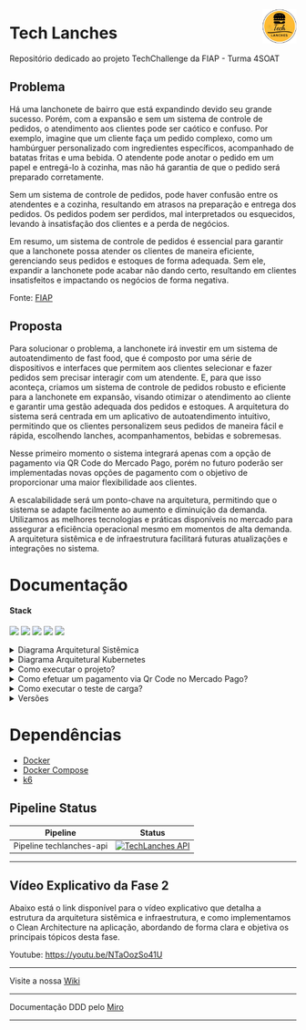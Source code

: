 <p dir="auto"><img src="https://github.com/g12-4soat/tech-lanches/blob/main/src/TechLanches/Adapter/Driver/TechLanches.Adapter.API/wwwroot/SwaggerUI/images/android-chrome-192x192.png" alt="TECHLANCHES" title="TECHLANCHES" align="right" height="60" style="max-width: 100%;"></p>

# Tech Lanches

Repositório dedicado ao projeto TechChallenge da FIAP - Turma 4SOAT

## Problema

Há uma lanchonete de bairro que está expandindo devido seu grande sucesso. Porém, com a expansão e sem um sistema de controle de pedidos, o atendimento aos clientes pode ser caótico e confuso. Por exemplo, imagine que um cliente faça um pedido complexo, como um hambúrguer personalizado com ingredientes específicos, acompanhado de batatas fritas e uma bebida. O atendente pode anotar o pedido em um papel e entregá-lo à cozinha, mas não há garantia de que o pedido será preparado corretamente.

Sem um sistema de controle de pedidos, pode haver confusão entre os atendentes e a cozinha, resultando em atrasos na preparação e entrega dos pedidos. Os pedidos podem ser perdidos, mal interpretados ou esquecidos, levando à insatisfação dos clientes e a perda de negócios.

Em resumo, um sistema de controle de pedidos é essencial para garantir que a lanchonete possa atender os clientes de maneira eficiente, gerenciando seus pedidos e estoques de forma adequada. Sem ele, expandir a lanchonete pode acabar não dando certo, resultando em clientes insatisfeitos e impactando os negócios de forma negativa.

<p dir="auto">Fonte: <a href="https://www.fiap.com.br/" rel="nofollow">FIAP</a></p>

## Proposta

Para solucionar o problema, a lanchonete irá investir em um sistema de autoatendimento de fast food, que é composto por uma série de dispositivos e interfaces que permitem aos clientes selecionar e fazer pedidos sem precisar interagir com um atendente. E, para que isso aconteça, criamos um sistema de controle de pedidos robusto e eficiente para a lanchonete em expansão, visando otimizar o atendimento ao cliente e garantir uma gestão adequada dos pedidos e estoques. A arquitetura do sistema será centrada em um aplicativo de autoatendimento intuitivo, permitindo que os clientes personalizem seus pedidos de maneira fácil e rápida, escolhendo lanches, acompanhamentos, bebidas e sobremesas.

Nesse primeiro momento o sistema integrará apenas com a opção de pagamento via QR Code do Mercado Pago, porém no futuro poderão ser implementadas novas opções de pagamento com o objetivo de proporcionar uma maior flexibilidade aos clientes. 

A escalabilidade será um ponto-chave na arquitetura, permitindo que o sistema se adapte facilmente ao aumento e diminuição da demanda. Utilizamos as melhores tecnologias e práticas disponíveis no mercado para assegurar a eficiência operacional mesmo em momentos de alta demanda. A arquitetura sistêmica e de infraestrutura facilitará futuras atualizações e integrações no sistema.

# Documentação

<h4 tabindex="-1" dir="auto" data-react-autofocus="true">Stack</h4>

<p>
  <a target="_blank" rel="noopener noreferrer nofollow" href="https://camo.githubusercontent.com/ffd9b9f100120fd49ebdbe8064adec834a0927f7be93551d12804c85fb92a298/68747470733a2f2f696d672e736869656c64732e696f2f62616467652f432532332d3233393132303f7374796c653d666f722d7468652d6261646765266c6f676f3d637368617270266c6f676f436f6c6f723d7768697465"><img src="https://camo.githubusercontent.com/ffd9b9f100120fd49ebdbe8064adec834a0927f7be93551d12804c85fb92a298/68747470733a2f2f696d672e736869656c64732e696f2f62616467652f432532332d3233393132303f7374796c653d666f722d7468652d6261646765266c6f676f3d637368617270266c6f676f436f6c6f723d7768697465" data-canonical-src="https://img.shields.io/badge/CSHARP-6A5ACD.svg?style=for-the-badge&amp;logo=csharp&amp;logoColor=white" style="max-width: 100%;"></a>
  <a target="_blank" rel="noopener noreferrer nofollow" href="https://camo.githubusercontent.com/71ae40a5c68bd66e1cb3813f84a5b71dd3c270c8f2506143d33be1c23f0b0783/68747470733a2f2f696d672e736869656c64732e696f2f62616467652f2e4e45542d3531324244343f7374796c653d666f722d7468652d6261646765266c6f676f3d646f746e6574266c6f676f436f6c6f723d7768697465"><img src="https://camo.githubusercontent.com/71ae40a5c68bd66e1cb3813f84a5b71dd3c270c8f2506143d33be1c23f0b0783/68747470733a2f2f696d672e736869656c64732e696f2f62616467652f2e4e45542d3531324244343f7374796c653d666f722d7468652d6261646765266c6f676f3d646f746e6574266c6f676f436f6c6f723d7768697465" data-canonical-src="https://img.shields.io/badge/.NET-512BD4?style=for-the-badge&amp;logo=dotnet&amp;logoColor=white" style="max-width: 100%;"></a>
  <a target="_blank" rel="noopener noreferrer nofollow" href="https://camo.githubusercontent.com/962d06ebd5fabc44e392464f770a47947bae95440f3de3a7dbc3701c0b0c089e/68747470733a2f2f696d672e736869656c64732e696f2f62616467652f4d6963726f736f667425323053514c2532305365727665722d4343323932373f7374796c653d666f722d7468652d6261646765266c6f676f3d6d6963726f736f667425323073716c253230736572766572266c6f676f436f6c6f723d7768697465"><img src="https://camo.githubusercontent.com/962d06ebd5fabc44e392464f770a47947bae95440f3de3a7dbc3701c0b0c089e/68747470733a2f2f696d672e736869656c64732e696f2f62616467652f4d6963726f736f667425323053514c2532305365727665722d4343323932373f7374796c653d666f722d7468652d6261646765266c6f676f3d6d6963726f736f667425323073716c253230736572766572266c6f676f436f6c6f723d7768697465" data-canonical-src="https://img.shields.io/badge/Microsoft%20SQL%20Server-CC2927?style=for-the-badge&amp;logo=microsoft%20sql%20server&amp;logoColor=white" style="max-width: 100%;"></a>
  <a target="_blank" rel="noopener noreferrer nofollow" href="https://camo.githubusercontent.com/bce5c9b25447afefd9c8dc63febce5936fbff659beee51466a130b41a2821a9b/68747470733a2f2f696d672e736869656c64732e696f2f62616467652f446f636b65722d3243413545303f7374796c653d666f722d7468652d6261646765266c6f676f3d646f636b6572266c6f676f436f6c6f723d7768697465"><img src="https://camo.githubusercontent.com/bce5c9b25447afefd9c8dc63febce5936fbff659beee51466a130b41a2821a9b/68747470733a2f2f696d672e736869656c64732e696f2f62616467652f446f636b65722d3243413545303f7374796c653d666f722d7468652d6261646765266c6f676f3d646f636b6572266c6f676f436f6c6f723d7768697465" data-canonical-src="https://img.shields.io/badge/Docker-2CA5E0?style=for-the-badge&amp;logo=docker&amp;logoColor=white" style="max-width: 100%;"></a>
  <a target="_blank" rel="noopener noreferrer nofollow" href="https://camo.githubusercontent.com/e342de77242cf9645ea1aefb92e0dcfa7cd2f15cdeb5b0124a19ac270d613e30/68747470733a2f2f696d672e736869656c64732e696f2f62616467652f6b756265726e657465732d3332366365352e7376673f267374796c653d666f722d7468652d6261646765266c6f676f3d6b756265726e65746573266c6f676f436f6c6f723d7768697465"><img src="https://camo.githubusercontent.com/e342de77242cf9645ea1aefb92e0dcfa7cd2f15cdeb5b0124a19ac270d613e30/68747470733a2f2f696d672e736869656c64732e696f2f62616467652f6b756265726e657465732d3332366365352e7376673f267374796c653d666f722d7468652d6261646765266c6f676f3d6b756265726e65746573266c6f676f436f6c6f723d7768697465" data-canonical-src="https://img.shields.io/badge/kubernetes-326ce5.svg?&amp;style=for-the-badge&amp;logo=kubernetes&amp;logoColor=white" style="max-width: 100%;"></a>
</p>

<details>
  <summary>Diagrama Arquitetural Sistêmica</summary>

  ## Arquitetura Sistêmica
A aplicação possuí atualmente uma estrutura monolítica que está modularizada, visando como objetivo implementar uma estrutura de micro serviços no decorrer do projeto. Utilizamos o Github para gerenciar todo o código fonte, implementando automações CI/CD através do Github Actions. Além disso, fazemos uso do DockerHub como Container Registry para gerenciar as imagens de containers do projeto. Todos os nossos serviços internos são gerenciados pelo Cluster Kubernetes, que realiza a orquestração de todos os recursos da aplicação.

- <b>API</b>: Tem como responsabilidade o recebimento e envio de requisições REST para a aplicação Tech Lanches.
- <b>Fila de Pedidos</b>: Serviço do tipo "background service" que executa e gerencia a fila de pedidos.
- <b>Application Core</b>: Responsável por implementar os principais requisitos da aplicação.
- <b>SQL Server</b>: Banco de dados relacional cujo a responsabilidade é cuidar do armazenamento de dados.
- <b>ACL Pagamento</b>: Intermediário entre a comunicação da API com o serviço externo do Mercado Pago, visando a proteção da API para que não seja impactado diretamente na aplicação caso algo no serviço seja modificado.
- <b>[Mercado Pago](https://www.mercadopago.com.br/developers/pt)</b>: Serviço externo utilizado para efetuação de pagamento dos pedidos. Para mais informações sobre a implementação clique no nome do serviço.
- <b>[NGROK](https://ngrok.com/)</b>: Utilizamos como intermediário para realizar a comunicação do Mercado Pago com a API Tech Lanches, atráves de uma URL estática que é enviada ao webhook do Mercado Pago, que após a efetivação do pagamento é enviado uma requisição para o NGrok com o status do pagamento que faz o redirecionamento para o endpoint responsável da API Tech Lanches. Para mais informações clique no nome da ferramenta.
- <b>[RABBITMQ](https://www.rabbitmq.com/)</b>: Utilizado para auxiliar a fila de pedido no controle e gerenciamento. Para mais informações clique no nome da ferramenta.

  <img src="https://github.com/g12-4soat/tech-lanches/blob/main/docs/Fase2/arquitetura-sistemica.png" style="max-width: 100%;">
  
</details>

<details>
  <summary>Diagrama Arquitetural Kubernetes</summary>

  ## Arquitetura Kubernetes (K8S)
Na arquitetura Kubernetes (K8S), utilizamos o próprio Kubernetes em conjunto com o Docker como provedor de infraestrutura, buscando explorar plenamente os recursos nativos oferecidos pelo Kubernetes. Dentro do cluster Kubernetes, estabelecemos o namespace "techlanches", designado para armazenar todos os recursos relacionados diretamente à aplicação. Adicionalmente, temos o namespace "kube-system", destinado a objetos criados pelo sistema Kubernetes. No contexto do namespace "techlanches", trabalhamos na segmentação dos componentes com base nas responsabilidades, buscando facilitar a compreensão visual da estrutura arquitetônica. Essa abordagem visa proporcionar uma organização clara e compreensível dos elementos envolvidos na aplicação.

- <b>TechLanches.API</b>: Implementamos um Deployment com replicas 1/1 para garantir a disponibilidade da aplicação durante períodos de baixa demanda. Além disso, incorporamos um serviço Load Balancer responsável pelo balanceamento de carga entre os Pods e expor a API para a internet na porta 5050 do Container. Para monitoramento, integramos Probes do tipo Liveness, que verifica a execução adequada da aplicação TechLanches e a resposta correta a todas as solicitações, assim como Readiness, que assegura que a aplicação está pronta para receber requisições. Adicionalmente, contamos com ConfigMap que nos auxilia no armazenamento de configurações, Secrets para armazenamento de dados e senhas privadas e também incluímos um HPA 1/5 para escalabilidade automática, aumentando a quantidade de instâncias em caso de utilização de memória superior a 50%. Esse processo de escalabilidade é revertido de forma proporcional à redução no uso de memória do container, garantindo alta disponibilidade e resiliência nos serviços.

- <b>TechLanches.WORKER</b>: Adotamos uma estrutura semelhante à empregada na API, exceto a ausência da implementação do serviço Load Balancer. Além disso, incorporamos um HPA 2/5 para escalabilidade automática, considerando-o como o motor da aplicação para otimizar eficiência em todo o processo do pedido.

- <b>TechLanches.SQL</b>: Optamos por implementar um StatefulSet neste contexto devido à sua adequação para lidar com bancos de dados. Isso se deve à sua característica de implementar cada réplica após a anterior estar 100% funcional, iniciando e encerrando os Pods em sequência, ao contrário do Deployment, que o faz em paralelo. O StatefulSet inclui replicas 1/1 e um serviço Load Balancer, semelhante ao contexto da API. No entanto, difere ao ser exposto para a internet na porta 1433, reservado exclusivamente para o ambiente de desenvolvimento. Por fim, incorporamos Secrets e PersistentVolumeClaim para realizar o provisionamento dinâmico de recursos, garantindo a persistência dos dados.

- <b>TechLanches.NGROK</b>: No contexto NGROK, desenvolvemos um recurso simples e semelhante ao contexto da API, porém o serviço Load Balancer NGROK, expõe para a internet na porta 4040. Desta forma não houve a necessidade de implementar os demais recursos tais como: HPA, Secrets, ConfigMaps e Probes.
A implementação do contexto NGROK surgiu da necessidade de um serviço capaz de receber o retorno de pagamentos via webhook do Mercado Pago e encaminhá-las para a API TechLanches. Dessa forma, atua como um intermediário entre o cliente TechLanches e a instituição Mercado Pago.

- <b>TechLanches.RABBITMQ</b>: Para o RABBITMQ, adotamos uma estrutura bem próxima à implementada para o SQL, com a exceção da porta exposta para a internet no Load Balancer, que é a 15672, destinada exclusivamente ao Dashboard da ferramenta. Essa escolha foi feita considerando que o RABBITMQ desempenha um papel crucial no auxílio ao Worker para controlar e gerenciar a fila de pedidos, sendo uma função fundamental para a agilidade dos processos.

- <b>TechLanches.METRICS</b>: O Metrics coleta métricas sobre os recursos do cluster, como pods e nodes, e disponibiliza essas métricas para ferramentas externas de monitoramento e análise.
  ServiceAccount (metrics-server): Tem como responsabilidade definir uma identidade que será usada pelos pods relacionados ao Metrics dentro do namespace kube-system.

  ClusterRole (system:aggregated-metrics-reader): Define regras de acesso que permitem leitura agregada de métricas, configurando permissões para acessar informações de pods e nodes do Kubernetes.

  ClusterRole (system:metrics-server): Este ClusterRole configura permissões adicionais para leitura de informações específicas, como configmaps e namespaces.

  RoleBinding (metrics-server-auth-reader): Associa a Role "extension-apiserver-authentication-reader" ao ServiceAccount "metrics-server" no namespace kube-system, tem como objetivo condecer permissões específicas para o Metrics apenas no namespace. 

  ClusterRoleBinding (system:metrics-server): Associa o ClusterRole "system:metrics-server" ao ServiceAccount "metrics-server" no namespace kube-system, tem como objetivo condecer permissões específicas para o Metricse em todo o Cluster. 

  Service (metrics-server): Esse serviço está expondo a porta 443, permitindo a comunicação externa com o Metrics.

  Deployment (metrics-server): Define um conjunto de pods chamado "metrics-server" no namespace kube-system. Os Pods contêm Probes, ServiceAccount e também Metrics e são gerenciados pelo Deployment.

  APIService (v1beta1.metrics.k8s.io): Define um recurso APIService para o Metrics, especificando a versão v1beta1 do grupo de métricas. Esse recurso permite a exposição de métricas do Kubernetes através da API.

  Em resumo, esse contexto configura e provisiona todos os recursos necessários para implementar o Metrics Server no Kubernetes, garantindo permissões adequadas e funcionalidade para coleta de métricas do cluster.

 <img src="https://github.com/g12-4soat/tech-lanches/blob/main/docs/Fase2/arquitetura-k8s.png" style="max-width: 100%;">

</details>

<details>
  <summary>Como executar o projeto?</summary>
  
## Executando o Projeto
O procedimento de inicialização do projeto é simples e leva poucos passos: 

1. Clone o repositório: _[https://github.com/g12-4soat/tech-lanches](https://github.com/g12-4soat/tech-lanches.git)_
 
1. Abra a pasta via linha de comando no diretório escolhido no **passo 1**. _Ex.: c:\> cd “c:/tech-lanches”_

## Via Kubernetes
Da raiz do repositório, entre no diretório _**./k8s**_ _(onde se encontram todos os manifestos .yaml para execução no kubernetes)_, dê um duplo clique no arquivo "apply-all.sh" ou execute o seguinte comando no terminal:

### Windows 
> PS c:\tech-lanches\k8s> sh apply-all.sh

### Unix Systems (Linux distros | MacOS)
> $ exec apply-all.sh

## Via Docker Compose

Da raiz do repositório, onde se encontra o arquivo _**docker-compose.yml**_ _(Ex.: c:/tech-lanches)_, execute o comando no terminal:
> c:\tech-lanches> docker-compose up

---
### Swagger & Redoc 
Com o projeto inicializado, você terá acesso aos links abaixo e poderá abri-los em uma aba do seu navegador:

- Swagger: [http://localhost:5050/swagger/index.html](http://localhost:5050/swagger/index.html)
- Swagger Json: [http://localhost:5050/swagger/v1/swagger.json](http://localhost:5050/swagger/v1/swagger.json)  
- Redoc: [http://localhost:5050/api-docs/index.html](http://localhost:5050/api-docs/index.html)

### Ngrok
Para acessar o Ngrok e visualizar as requisições de webhook em tempo real, basta abrir o seguinte link do seu navegador: 

- Ngrok: [http://localhost:4040](http://localhost:4040/)

### Postman 
Para importar as collections do postman, basta acessar os links a seguir:
- Collection: https://github.com/g12-4soat/techlanches-api/blob/main/docs/fase3/Tech Lanches.postman_collection.json
- Local Environment: https://github.com/g12-4soat/techlanches-api/blob/main/docs/fase3/TechLanches-Local.postman_environment.json

> Por padrão, a API está configurada para ser executada na porta 5050, como definido no [docker-compose.yml](https://github.com/g12-4soat/tech-lanches/blob/main/docker-compose.yml). Caso tenha problemas de inicialização, verifique se a porta já está sendo utilizada.
  ---
</details>

<details>
  <summary>Como efetuar um pagamento via Qr Code no Mercado Pago?</summary>

   ## Pagamento via Qr Code no Mercado Pago
 
Para os testes de pagamento, utilizamos o Swagger ou o Postman para a execução dos endpoints. :rotating_light: <b>OBS:</b> No tópico anterior informamos como utilizar as ferramentas informadas. :rotating_light:

A realização do pagamento pode ocorrer de duas maneiras. A primeira envolve o fluxo mockado, que simula aleatoriamente o resultado do pagamento, seja ele aprovado ou recusado. Entretanto, mesmo em caso de recusa, há a possibilidade de realizar uma nova tentativa para efetuar o pagamento do pedido. A segunda opção é via integração do fluxo com o Mercado Pago, onde uma URL de pagamento é fornecida após o checkout. Essa URL pode ser aberta no browser, exibindo um QR Code na tela para efetuar o pagamento por meio do aplicativo do Mercado Pago.

Para testar ambos os fluxos, é obrigatório que o pedido esteja criado e o checkout tenha sido concluído. Isso permitirá prosseguir com o passo a passo dos fluxos de pagamento com sucesso.

  <h4>Fluxo de Pagamento Mockado:</h4>
  <ol>
    <li>Localize o endpoint relacionado ao fluxo de pagamento mockado dentro do contexto de pagamento, por exemplo: <code>/api/pagamentos/webhook/mockado</code></li>
    <li>Insira apenas o ID do pedido desejado no parâmetro <code>pedidoId</code> no corpo do JSON e execute a request.</li>
    <li>Verifique a resposta do endpoint. Se o pagamento for <code>recusado</code>, é permitido realizar uma nova tentativa de pagamento. Se o pagamento for <code>aprovado</code>, o pedido seguirá o fluxo da fila de pedidos com o status <code>PedidoEmPreparacao</code>.</li>
  </ol>

  <h4>Fluxo de Pagamento Integrado ao Mercado Pago:</h4> 
  <ol>
    <li>Após a conclusão do checkout, verifique a resposta do endpoint que retorna alguns parâmetros.</li>
    <li>Um desses parâmetros é o <code>urlData</code>, que é uma URL que, ao ser aberta no browser, exibirá o <code>QR Code</code> para efetuar o pagamento.</li>
    <li>Faça o download do aplicativo do Mercado Pago. (<a href="https://www.mercadopago.com.br/c/app" rel="nofollow">Android</a>/<a href="https://apps.apple.com/br/app/mercado-pago-banco-digital/id925436649" rel="nofollow">IOS</a>)</li>
    <li>Acesse a conta de teste do comprador no Mercado Pago. <code>Usuário Comprador</code> TESTUSER298503702 <code>Senha</code> Xb7hdlnygo</li>
    <li>Na parte inferior central da tela, clique na opção <code>"Pix"</code> e <code>escaneie o QR Code</code>.</li>
    <li>Pronto, seu pedido foi pago com sucesso no Mercado Pago! O pedido está seguindo o fluxo da fila de pedidos com o status <code>PedidoEmPreparacao</code>.</li>
    <li>Caso queira verificar o histórico da transação, clique em <code>"Atividade"</code> na parte inferior da tela e selecione seu pagamento.</li>
    <li>Se desejar conferir a conta de teste do vendedor no Mercado Pago, as credenciais estão a seguir. <code>Usuário Vendedor</code> TESTUSER451316434 <code>Senha</code> fhA3QgrGbg</li>
  </ol>
</details>

<details>
  <summary>Como executar o teste de carga?</summary>
  
 ## Executando o Teste de Carga
Para executar o teste de carga é necessário a instalação do [k6](https://k6.io/docs/get-started/installation/) conforme seu sistema operacional. 
Após a instalação do k6, apartir da raiz do repositório, entre no diretório **./test/TechLanches.StressTests** e execute o comando no terminal: 

  ###  
  > c:\tech-lanches\test\TechLanches.StressTests> k6 run hpa-test.js
---
</details>

<details>
  <summary>Versões</summary>

## Software
- C-Sharp - 10.0
- .NET - 6.0
- MSSQL Server - 2019
 --- 
</details>

# Dependências
- [Docker](https://docs.docker.com/desktop/)
- [Docker Compose](https://docs.docker.com/compose/install/)
- [k6](https://k6.io/docs/get-started/installation/)

## Pipeline Status
| Pipeline | Status |
| --- | --- | 
| Pipeline techlanches-api | [![TechLanches API](https://github.com/g12-4soat/techlanches-api/actions/workflows/pipeline.yml/badge.svg)](https://github.com/g12-4soat/techlanches-api/actions/workflows/pipeline.yml)

---

## Vídeo Explicativo da Fase 2
Abaixo está o link disponível para o vídeo explicativo que detalha a estrutura da arquitetura sistêmica e infraestrutura, e como implementamos o Clean Architecture na aplicação, abordando de forma clara e objetiva os principais tópicos desta fase.

Youtube: https://youtu.be/NTaOozSo41U

---

Visite a nossa [Wiki](https://github.com/g12-4soat/tech-lanches/wiki)

---

Documentação DDD pelo [Miro](https://miro.com/app/board/uXjVModCVvo=/?share_link_id=379818088124)

---
